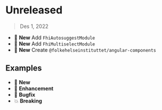# Unreleased

> Des 1, 2022

* :tada: **New** Add `FhiAutosuggestModule`
* :tada: **New** Add `FhiMultiselectModule`
* :gift: **New** Create `@folkehelseinstituttet/angular-components`

## Examples

* :gift: **New**
* :tada: **Enhancement**
* :bug: **Bugfix**
* :boom: **Breaking**
